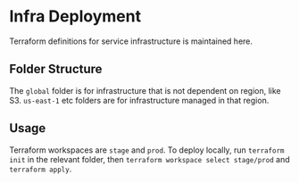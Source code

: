 # Infra Deployment

Terraform definitions for service infrastructure is maintained here.

## Folder Structure

The `global` folder is for infrastructure that is not dependent on region, like S3. `us-east-1` etc folders are for infrastructure managed in that region.

## Usage

Terraform workspaces are `stage` and `prod`. To deploy locally, run `terraform init` in the relevant folder, then `terraform workspace select stage/prod` and `terraform apply`.
